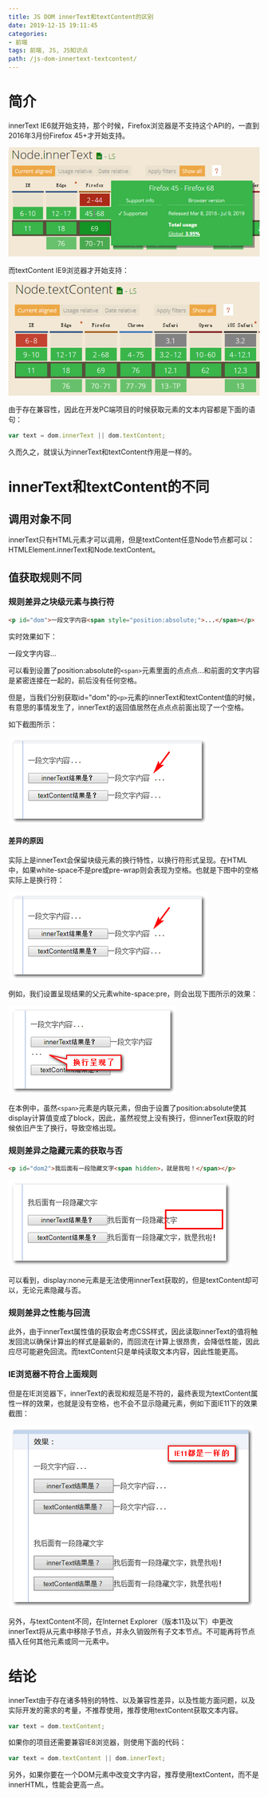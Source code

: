 ```yaml
---
title: JS DOM innerText和textContent的区别
date: 2019-12-15 19:11:45
categories:
- 前端
tags: 前端, JS, JS知识点
path: /js-dom-innertext-textcontent/
---
```


# 简介

innerText IE6就开始支持，那个时候，Firefox浏览器是不支持这个API的，一直到2016年3月份Firefox 45+才开始支持。

![](2019-12-15-19-12-27.png)

而textContent IE9浏览器才开始支持：

![](2019-12-15-19-12-49.png)

由于存在兼容性，因此在开发PC端项目的时候获取元素的文本内容都是下面的语句：

```js
var text = dom.innerText || dom.textContent;
```

久而久之，就误认为innerText和textContent作用是一样的。

# innerText和textContent的不同

## 调用对象不同

innerText只有HTML元素才可以调用，但是textContent任意Node节点都可以：HTMLElement.innerText和Node.textContent。

## 值获取规则不同

### 规则差异之块级元素与换行符

```html
<p id="dom">一段文字内容<span style="position:absolute;">...</span></p>
```

实时效果如下：

一段文字内容…

可以看到设置了position:absolute的`<span>`元素里面的点点点...和前面的文字内容是紧密连接在一起的，前后没有任何空格。

但是，当我们分别获取id="dom"的`<p>`元素的innerText和textContent值的时候，有意思的事情发生了，innerText的返回值居然在点点点前面出现了一个空格。

如下截图所示：

![](2019-12-15-19-14-52.png)

#### 差异的原因

实际上是innerText会保留块级元素的换行特性，以换行符形式呈现。在HTML中，如果white-space不是pre或pre-wrap则会表现为空格。也就是下图中的空格实际上是换行符：

![](2019-12-15-19-15-46.png)

例如，我们设置呈现结果的父元素white-space:pre，则会出现下图所示的效果：

![](2019-12-15-19-16-09.png)

在本例中，虽然`<span>`元素是内联元素，但由于设置了position:absolute使其display计算值变成了block，因此，虽然视觉上没有换行，但innerText获取的时候依旧产生了换行，导致空格出现。

### 规则差异之隐藏元素的获取与否

```html
<p id="dom2">我后面有一段隐藏文字<span hidden>，就是我啦！</span></p>
```

![](2019-12-15-19-17-21.png)

可以看到，display:none元素是无法使用innerText获取的，但是textContent却可以，无论元素隐藏与否。

### 规则差异之性能与回流

此外，由于innerText属性值的获取会考虑CSS样式，因此读取innerText的值将触发回流以确保计算出的样式是最新的，而回流在计算上很昂贵，会降低性能，因此应尽可能避免回流。而textContent只是单纯读取文本内容，因此性能更高。

### IE浏览器不符合上面规则

但是在IE浏览器下，innerText的表现和规范是不符的，最终表现为textContent属性一样的效果，也就是没有空格，也不会不显示隐藏元素，例如下面IE11下的效果截图：

![](2019-12-15-19-19-22.png)

另外，与textContent不同，在Internet Explorer（版本11及以下）中更改innerText将从元素中移除子节点，并永久销毁所有子文本节点。不可能再将节点插入任何其他元素或同一元素中。

# 结论

innerText由于存在诸多特别的特性、以及兼容性差异，以及性能方面问题，以及实际开发的需求的考量，不推荐使用，推荐使用textContent获取文本内容。

```js
var text = dom.textContent;
```

如果你的项目还需要兼容IE8浏览器，则使用下面的代码：

```js
var text = dom.textContent || dom.innerText;
```

另外，如果你要在一个DOM元素中改变文字内容，推荐使用textContent，而不是innerHTML，性能会更高一点。